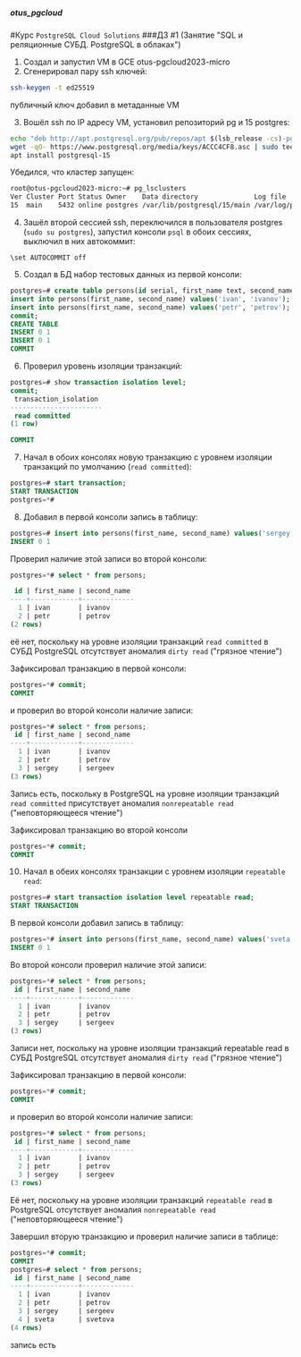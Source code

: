 ##### otus_pgcloud
#Курс `PostgreSQL Cloud Solutions`
###ДЗ #1 (Занятие "SQL и реляционные СУБД. PostgreSQL в облаках")

1. Создал и запустил VM в GCE otus-pgcloud2023-micro
2. Сгенерировал пару ssh ключей:
```bash
ssh-keygen -t ed25519
```
публичный ключ добавил в метаданные VM

3. Вошёл ssh по IP адресу VM, установил репозиторий pg и 15 postgres:
```bash
echo "deb http://apt.postgresql.org/pub/repos/apt $(lsb_release -cs)-pgdg main" > /etc/apt/sources.list.d/pgdg.list
wget -qO- https://www.postgresql.org/media/keys/ACCC4CF8.asc | sudo tee /etc/apt/trusted.gpg.d/pgdg.asc &>/dev/null
apt install postgresql-15
```
Убедился, что кластер запущен:
```bash
root@otus-pgcloud2023-micro:~# pg_lsclusters 
Ver Cluster Port Status Owner    Data directory              Log file
15  main    5432 online postgres /var/lib/postgresql/15/main /var/log/postgresql/postgresql-15-main.log
```

4. Зашёл второй сессией ssh, переключился в пользователя postgres (`sudo su
postgres`),
запустил консоли `psql` в обоих сессиях, выключил в них автокоммит:
```
\set AUTOCOMMIT off
```

5. Cоздал в БД набор тестовых данных из первой консоли:
```sql
postgres=# create table persons(id serial, first_name text, second_name text);
insert into persons(first_name, second_name) values('ivan', 'ivanov');
insert into persons(first_name, second_name) values('petr', 'petrov');
commit;
CREATE TABLE
INSERT 0 1
INSERT 0 1
COMMIT
```

6. Проверил уровень изоляции транзакций:

```sql
postgres=# show transaction isolation level;
commit;
 transaction_isolation 
-----------------------
 read committed
(1 row)

COMMIT
```

7. Начал в обоих консолях новую транзакцию с уровнем изоляции транзакций по
умолчанию (`read committed`):
```sql
postgres=# start transaction;
START TRANSACTION
postgres=*# 
```

8. Добавил в первой консоли запись в таблицу:
```sql
postgres=# insert into persons(first_name, second_name) values('sergey', 'sergeev');
INSERT 0 1
```
Проверил наличие этой записи во второй консоли:
```sql
postgres=*# select * from persons;

 id | first_name | second_name 
----+------------+-------------
  1 | ivan       | ivanov
  2 | petr       | petrov
(2 rows)
```
её нет, поскольку на уровне изоляции транзакций `read committed` в СУБД
PostgreSQL отсутствует аномалия `dirty read` ("грязное чтение")

Зафиксировал транзакцию в первой консоли:
```sql
postgres=*# commit;
COMMIT
```
и проверил во второй консоли наличие записи:
```sql
postgres=*# select * from persons;
 id | first_name | second_name 
----+------------+-------------
  1 | ivan       | ivanov
  2 | petr       | petrov
  3 | sergey     | sergeev
(3 rows)
```
Запись есть, поскольку в PostgreSQL на уровне изоляции транзакций `read
committed` присутствует аномалия `nonrepeatable read` ("неповторяющееся
чтение")

Зафиксировал транзакцию во второй консоли
```sql
postgres=*# commit;
COMMIT
```
10) Начал в обеих консолях транзакции с уровнем изоляции `repeatable read`:
```sql
postgres=# start transaction isolation level repeatable read;
START TRANSACTION
```
В первой консоли добавил запись в таблицу:
```sql
postgres=*# insert into persons(first_name, second_name) values('sveta', 'svetova');
INSERT 0 1
```
Во второй консоли проверил наличие этой записи:
```sql
postgres=*# select * from persons;
 id | first_name | second_name 
----+------------+-------------
  1 | ivan       | ivanov
  2 | petr       | petrov
  3 | sergey     | sergeev
(3 rows)
```
Записи нет, поскольку на уровне изоляции транзакций repeatable read в СУБД
PostgreSQL отсутствует аномалия `dirty read` ("грязное чтение")

Зафиксировал транзакцию в первой консоли:
```sql
postgres=*# commit;
COMMIT
```
и проверил во второй консоли наличие записи:
```sql
postgres=*# select * from persons;
 id | first_name | second_name 
----+------------+-------------
  1 | ivan       | ivanov
  2 | petr       | petrov
  3 | sergey     | sergeev
(3 rows)
```
Её нет, поскольку на уровне изоляции транзакций `repeatable read` в
PostgreSQL отсутствует аномалия `nonrepeatable read` ("неповторяющееся чтение")

Завершил вторую транзакцию и проверил наличие записи в таблице:
```sql
postgres=*# commit;
COMMIT
postgres=# select * from persons;
 id | first_name | second_name 
----+------------+-------------
  1 | ivan       | ivanov
  2 | petr       | petrov
  3 | sergey     | sergeev
  4 | sveta      | svetova
(4 rows)
```
запись есть

